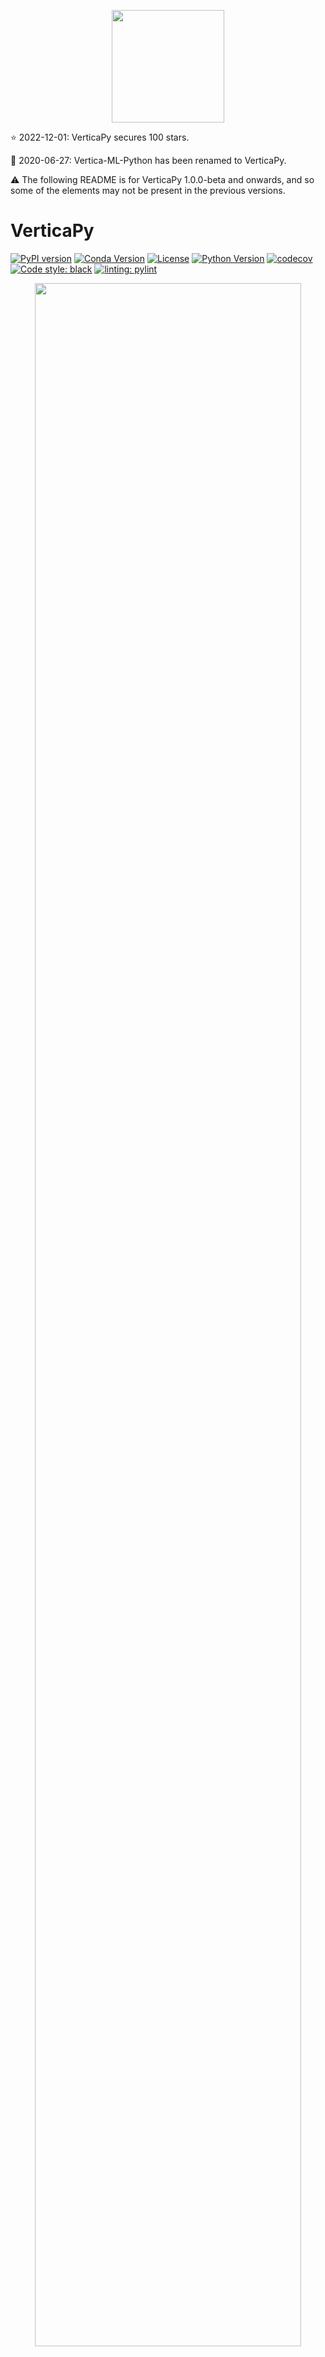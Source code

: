 <p align="center">
<img src='https://raw.githubusercontent.com/vertica/VerticaPy/master/img/logo.png' width="180px">
</p>

:star: 2022-12-01: VerticaPy secures 100 stars.

:loudspeaker: 2020-06-27: Vertica-ML-Python has been renamed to VerticaPy.

:warning: The following README is for VerticaPy 1.0.0-beta and onwards, and so some of the elements may not be present in the previous versions. 

# VerticaPy

[![PyPI version](https://badge.fury.io/py/verticapy.svg)](https://badge.fury.io/py/verticapy)
[![Conda Version](https://img.shields.io/conda/vn/conda-forge/verticapy?color=yellowgreen)](https://anaconda.org/conda-forge/verticapy)
[![License](https://img.shields.io/badge/License-Apache%202.0-orange.svg)](https://opensource.org/licenses/Apache-2.0)
[![Python Version](https://img.shields.io/badge/python-3.9%20%7C%203.10%20%7C%203.11-blue)](https://www.python.org/downloads/)
[![codecov](https://codecov.io/gh/vertica/VerticaPy/branch/master/graph/badge.svg?token=a6GiFYI9at)](https://codecov.io/gh/vertica/VerticaPy)
[![Code style: black](https://img.shields.io/badge/code%20style-black-000000.svg)](https://github.com/psf/black)
[![linting: pylint](https://img.shields.io/badge/linting-pylint-yellowgreen)](https://github.com/pylint-dev/pylint)

<p align="center">
<img src='https://raw.githubusercontent.com/vertica/VerticaPy/master/img/benefits.png' width="92%">
</p>

VerticaPy is a Python library with scikit-like functionality used to conduct data science projects on data stored in Vertica, taking advantage of Vertica’s speed and built-in analytics and machine learning features. VerticaPy offers robust support for the entire data science life cycle, uses a 'pipeline' mechanism to sequentialize data transformation operations, and offers beautiful graphical options.
<br><br>

# Table on Contents
- [Introduction](#introduction)
- [Installation](#installation)
- [Connecting to the Database](#connecting-to-the-database)
- [Documentation](#documentation)
- [Use-cases](#use-cases)
- [Highlighted Features](#highllighted-features)
  - [SQL Magic](#sql-magic)
  - [SQL Plots](#sql-plots)
  - [Diverse Database Connections](#multiple-database-connection-using-dblink)
  - [Python and SQL Combo](#python-and-sql-combo)
  - [Charts](#charts)
  - [Complete ML pipeline](#complete-machine-learning-pipeline)
- [Quickstart](#quickstart)
- [Help and Support](#help-an-support)
  - [Contributing](#contributing)
  - [Communication](#communication)

<br><br>
# Introduction

Vertica was the first real analytic columnar database and is still the fastest in the market. However, SQL alone isn't flexible enough to meet the needs of data scientists.
<br><br>
Python has quickly become the most popular tool in this domain, owing much of its flexibility to its high-level of abstraction and impressively large and ever-growing set of libraries. Its accessibility has led to the development of popular and perfomant APIs, like pandas and scikit-learn, and a dedicated community of data scientists. Unfortunately, Python only works in-memory as a single-node process. This problem has led to the rise of distributed programming languages, but they too, are limited as in-memory processes and, as such, will never be able to process all of your data in this era, and moving data for processing is prohobitively expensive. On top of all of this, data scientists must also find convenient ways to deploy their data and models. The whole process is time consuming.
<br><br>
**VerticaPy aims to solve all of these problems**. The idea is simple: instead of moving data around for processing, VerticaPy brings the logic to the data.
<br><br>
3+ years in the making, we're proud to bring you VerticaPy.
<br><br>
Main Advantages:
<ul>
 <li> Easy Data Exploration.</li>
 <li> Fast Data Preparation.</li>
 <li> In-Database Machine Learning.</li>
 <li> Easy Model Evaluation.</li>
 <li> Easy Model Deployment.</li>
 <li> Flexibility of using either Python or SQL.</li>
</ul>

<p align="center">
<img src='https://raw.githubusercontent.com/vertica/VerticaPy/master/img/architecture.png' width="92%">
</p>

## Installation

To install <b>VerticaPy</b> with pip:
```shell
# Latest release version
root@ubuntu:~$ pip3 install verticapy[all]

# Latest commit on master branch
root@ubuntu:~$ pip3 install git+https://github.com/vertica/verticapy.git@master
```
To install <b>VerticaPy</b> from source, run the following command from the root directory:
```shell
root@ubuntu:~$ python3 setup.py install
```

A detailed installation guide is available at: <br>

https://www.vertica.com/python/installation.php

## Connecting to the Database

VerticaPy is compatible with several clients. For details, see the <a href='https://www.vertica.com/python/connection.php'>connection page</a>.<br>

## Documentation

The easiest and most accurate way to find documentation for a particular function is to use the help function:

```python
import verticapy as vp
help(vp.vDataFrame)
```

Official documentation is available at: <br>

https://www.vertica.com/python/documentation_last/

:heavy_exclamation_mark: But note the above is not currently updated as per VerticaPy 1.0.0-beta. It will be done soon.

## Use-cases

Examples and case-studies: <br>

https://www.vertica.com/python/examples/

<p align="center">
<img src="https://raw.githubusercontent.com/vertica/VerticaPy/master/img/examples.gif" width="92%">
</p>

## Highlighted Features

### SQL Magic
You can use VerticaPy to execute SQL queries directly from a Jupyter notebook. For details, see <a href='https://www.vertica.com/python/documentation_last/extensions/sql/'>SQL Magic</a>:

#### Example

Load the SQL extension.
```python
%load_ext verticapy.sql
```
Execute your SQL queries.
```sql
%%sql
SELECT version();

# Output
# Vertica Analytic Database v11.0.1-0
```
### SQL Plots

You can create interactive, professional plots directly from SQL.

To create plots, simply provide the type of plot along with the SQL command.

#### Example
```python
%load_ext verticapy.jupyter.extensions.chart_magic
%chart -k pie -c "SELECT pclass, AVG(age) AS av_avg FROM titanic GROUP BY 1;"
```
<p align="center">
<img src="https://github.com/vertica/VerticaPy/assets/46414488/cf74b1cb-f97a-4ead-a815-820b9540ee42" width="50%">
</p>


### Multiple Database Connection using DBLINK

In a single platform, multiple databases (e.g. PostgreSQL, Vertica, MySQL, In-memory) can be accessed using SQL and python.

#### Example
```sql
%%sql
/* Fetch TAIL_NUMBER and CITY after Joining the flight_vertica table with airports table in MySQL database. */
SELECT flight_vertica.TAIL_NUMBER, airports.CITY AS Departing_City
FROM flight_vertica
INNER JOIN &&& airports &&&
ON flight_vertica.ORIGIN_AIRPORT = airports.IATA_CODE;
```
In the example above, the 'flight_vertica' table is stored in Vertica, whereas the 'airports' table is stored in MySQL. We can associate special symbols "&&&" to the different databases to fetch the data. The best part is that all the aggregation is pushed to the databases (i.e. it is not done in memory)!

For more details on how to setup DBLINK, please visit the [github repo](https://github.com/vertica/dblink). To learn about using DBLINK in VerticaPy, check out the [documentation page](https://www.vertica.com/python/workshop/full_stack/dblink_integration/index.php).


### Python and SQL Combo

VerticaPy has a unique place in the market because it allows users to use python and SQL in the same environment. 

#### Example
```python
import verticapy as vp
selected_titanic = vp.vDataFrame(
    "(SELECT pclass, embarked, AVG(survived) FROM public.titanic GROUP BY 1, 2) x"
)
selected_titanic.groupby(columns=["pclass"], expr=["AVG(AVG)"])
```

### Charts

Verticapy comes integrated with three popular plotting libraries: matplotlib, highcharts, and plotly.

A gallery of VerticaPy-generated charts is available at:<br>

https://www.vertica.com/python/gallery/

<p align="center">
<img src="https://raw.githubusercontent.com/vertica/VerticaPy/master/img/charts.gif" width="92%">
</p>

### Complete Machine Learning Pipeline

- **Data Ingestion**

  VerticaPy allows users to ingest data from a diverse range of sources, such as AVRO, Parquet, CSV, JSON etc. With a simple command "[read_file](https://www.vertica.com/python/documentation_last/utilities/read_file/)", VerticaPy automatically infers the source type and the data type.

  ```python
  import verticapy as vp
  read_file(
      "/home/laliga/2012.json",
      table_name="laliga",
  )
  ```

<p align="center">
<img src="https://github.com/vertica/VerticaPy/assets/46414488/cddc5bbc-9f96-469e-92ee-b4a6e0bc7cfb" width="100%">
</p>
Note: Not all columns are displayed in the screenshot above because of width restriction here.

As shown above, it has created a nested structure for the complex data. The actual file structure is below:

<p align="center">
<img src="https://github.com/vertica/VerticaPy/assets/46414488/6ad242fb-2994-45de-8796-d6af61dae00d" width="30%">
</p>

We can even see the SQL underneath every VerticaPy command by turning on the option of genSQL:

```python
  import verticapy as vp
  read_file("/home/laliga/2012.json", table_name="laliga", genSQL=True)
```
```sql
 CREATE LOCAL TEMPORARY TABLE "laliga"
    (
    "away_score" INT, 
    "away_team" Row
        ("away_team_gender" VARCHAR, "away_team_group" VARCHAR, "away_team_id" INT, ..., Row
            ("id" INT, "name" VARCHAR)
        ), 
    "competition" Row
        ("competition_id" INT, "competition_name" VARCHAR, "country_name" VARCHAR), 
    "competition_stage" Row
        ("id" INT, "name" VARCHAR), 
    "home_score" INT, 
    "home_team" Row
        ("country" Row
            ("id" INT, "name" VARCHAR), 
        "home_team_gender" VARCHAR, "home_team_group" VARCHAR, "home_team_id" INT, ...), 
    "kick_off" TIME, "last_upDATEd" DATE, "match_DATE" DATE, "match_id" INT, ..., Row
        ("data_version" DATE, "shot_fidelity_version" INT, "xy_fidelity_version" INT), 
    "season" Row
        ("season_id" INT, "season_name" VARCHAR)
    ) 
    ON COMMIT PRESERVE ROWS',
 'COPY "v_temp_schema"."laliga" FROM \'/home/laliga/2012.json\' 
 parser FJsonParser()
```

There are other specific functions to import specific file types such as [read_json](#https://www.vertica.com/python/documentation_last/utilities/read_json/) and read_csv(#https://www.vertica.com/python/documentation_last/utilities/read_csv/). The advantage is that since they focus on a particular file type, they offer more options to tackle the data. For example, [read_json](#https://www.vertica.com/python/documentation_last/utilities/read_json/) has an additional parameter "flatten_arrays" that allows to flatten the nest JSON arrays.

- **Data Exploration**

  There are many options for descriptive and visual exploration. 

```python
from verticapy.datasets import load_iris
iris_data = load_iris()
iris_data.scatter(
    ["SepalWidthCm", "SepalLengthCm", "PetalLengthCm"], by="Species", max_nb_points=30
)
```
<p align="center">
<img src="https://github.com/vertica/VerticaPy/assets/46414488/cb482992-58b3-4dcf-8fe7-f18f7c0f64d1" width="40%">
</p>

<b>Correlation Matrix</b> are also very fast and convenient to compute. Users can choose from a wide variety of correaltions including cramer, spearman, pearson etc.

```python
from verticapy.datasets import load_titanic
titanic = load_titanic()
titanic.corr(method="spearman")
```

Users can even turn on SQL to see and copy SQL queries by turning on the SQL print option:

```python
from verticapy import set_option
set_option("sql_on", True)
```

<p align="center">
<img src="https://github.com/vertica/VerticaPy/assets/46414488/b6a7a9b7-ee0b-4544-a464-e1afb97235d7" width="80%">
</p>

```sql
  SELECT
    /*+LABEL('vDataframe._aggregate_matrix')*/ CORR_MATRIX("pclass", "survived", "age", "sibsp", "parch", "fare", "body") OVER ()  
  FROM
(
  SELECT
    RANK() OVER (ORDER BY "pclass") AS "pclass",
    RANK() OVER (ORDER BY "survived") AS "survived",
    RANK() OVER (ORDER BY "age") AS "age",
    RANK() OVER (ORDER BY "sibsp") AS "sibsp",
    RANK() OVER (ORDER BY "parch") AS "parch",
    RANK() OVER (ORDER BY "fare") AS "fare",
    RANK() OVER (ORDER BY "body") AS "body"  
  FROM
"public"."titanic") spearman_table
```

VerticaPy allows use to calculate just a focused correlation as well using the focus parameter:

```python
titanic.corr(method="spearman", focus="survived")
```

<p align="center">
<img src="https://github.com/vertica/VerticaPy/assets/46414488/eb610bf6-1ec3-4d6f-a651-36ed9c817eaa" width="20%">
</p>

- **Data Preparation**

  Whether you are [joining multiple tables](https://www.vertica.com/python/workshop/data_prep/joins/), [encoding](https://www.vertica.com/python/workshop/data_prep/encoding/index.php), or [filling missing values](https://www.vertica.com/python/workshop/data_prep/missing_values/index.php), VerticaPy has everything and more in one package.

```python
import random
import verticapy as vp
data = vp.vDataFrame({"Heights": [random.randint(10, 60) for _ in range(40)] + [100]})
data.outliers_plot(columns="Heights")
```
<p align="center">
<img src="https://github.com/vertica/VerticaPy/assets/46414488/5c48418f-1c25-4ddd-a7b3-a41f382a3cbe" width="50%">
</p>


- **Machine Learning**

  ML is the strongest suite of VerticaPy as it capitalizes on the speed of in-database training and prediction by using SQL in the background to interact with the database. ML for VerticaPy covers a vast array of tools, including [time series forecasting](https://www.vertica.com/python/workshop/ml/time_series/index.php), [clustering](https://www.vertica.com/python/workshop/ml/clustering/index.php), and [classification](https://www.vertica.com/python/workshop/ml/classification/index.php). 

```python
# titanic_vd is already loaded
# Logistic Regression model is already loaded
stepwise_result = stepwise(
    model,
    input_relation=titanic_vd,
    X=[
        "age",
        "fare",
        "parch",
        "pclass",
    ],
    y="survived",
    direction="backward",
    height=600,
    width=800,
)
```
<p align="center">
<img src="https://github.com/vertica/VerticaPy/assets/46414488/aaefb9bc-9825-4f31-b411-b2ef06a8bed7" width="50%">
</p>

### Loading Predefined Datasets

VerticaPy has some predefined datasets that can be loaded quite easily. They include iris dataset, titanic dataset, amazon etc.

There are two ways to access them:

(1) Using the standard python method"

```python
from verticapy.datasets import load_iris
iris_data = load_iris()
```

(2) using the standard name of the dataset from the public schema:

```python
iris_data = vp.vDataFrame(input_relation = "public.iris")
```




## Quickstart

The following example follows the <a href='https://www.vertica.com/python/quick-start.php'>VerticaPy quickstart guide</a>.

Install the library using with <b>pip</b>.
```shell
root@ubuntu:~$ pip3 install verticapy[all]
```
Create a new Vertica connection:
```python
import verticapy as vp
vp.new_connection({"host": "10.211.55.14", 
                   "port": "5433", 
                   "database": "testdb", 
                   "password": "XxX", 
                   "user": "dbadmin"},
                   name = "Vertica_New_Connection")
```
Use the newly created connection:
```python
vp.connect("Vertica_New_Connection")
```
Create a VerticaPy schema for native VerticaPy models (that is, models available in VerticaPy, but not Vertica itself):
```python
vp.create_verticapy_schema()
```
Create a vDataFrame of your relation:
```python
from verticapy import vDataFrame
vdf = vDataFrame("my_relation")
```
Load a sample dataset:
```python
from verticapy.datasets import load_titanic
vdf = load_titanic()
```
Examine your data:
```python
vdf.describe()
```
<p align="center">
<img src="https://github.com/vertica/VerticaPy/assets/46414488/362dbd53-3692-48e4-a1e1-60f5f565dc50" width="100%">
</p>

Print the SQL query with <b>set_option</b>:
```python
set_option("sql_on", True)
vdf.describe()

# Output
## Compute the descriptive statistics of all the numerical columns ##

SELECT 
  SUMMARIZE_NUMCOL("pclass", "survived", "age", "sibsp", "parch", "fare", "body") OVER ()
FROM public.titanic
```
With VerticaPy, it is now possible to solve a ML problem with few lines of code.
```python
from verticapy.machine_learning.model_selection.model_validation import cross_validate
from verticapy.machine_learning.vertica import RandomForestClassifier

# Data Preparation
vdf["sex"].label_encode()["boat"].fillna(method="0ifnull")["name"].str_extract(
    " ([A-Za-z]+)\."
).eval("family_size", expr="parch + sibsp + 1").drop(
    columns=["cabin", "body", "ticket", "home.dest"]
)[
    "fare"
].fill_outliers().fillna()

# Model Evaluation
cross_validate(
    RandomForestClassifier("rf_titanic", max_leaf_nodes=100, n_estimators=30),
    vdf,
    ["age", "family_size", "sex", "pclass", "fare", "boat"],
    "survived",
    cutoff=0.35,
)
```
<p align="center">
<img src="https://github.com/vertica/VerticaPy/assets/46414488/49d3a606-8518-4676-b7ae-fa5c3c962432" width="100%">
</p>

```python
# Features importance
model.fit(vdf, ["age", "family_size", "sex", "pclass", "fare", "boat"], "survived")
model.features_importance()
```

<p align="center">
<img src="https://github.com/vertica/VerticaPy/assets/46414488/a3d8b236-53a7-4d69-a969-48c2ba9bc114" width="80%">
</p>

```python
# ROC Curve
model = RandomForestClassifier(name = "public.RF_titanic",
                               n_estimators = 20,
                               max_features = "auto",
                               max_leaf_nodes = 32, 
                               sample = 0.7,
                               max_depth = 3,
                               min_samples_leaf = 5,
                               min_info_gain = 0.0,
                               nbins = 32)
model.fit("public.titanic", ["age", "fare", "sex"], "survived")

# Roc Curve
model.roc_curve()
```

<p align="center">
<img src="https://github.com/vertica/VerticaPy/assets/46414488/87f74bc7-a6cd-4336-8d32-b144f7fb6888" width="80%">
</p>


Enjoy!

## Help and Support

### Contributing

For a short guide on contribution standards, see <a href='https://github.com/vertica/VerticaPy/blob/master/CONTRIBUTING.md'>CONTRIBUTING.md</a>.

### Communication

- LinkedIn: https://www.linkedin.com/company/verticapy/

- Announcements and Discussion: https://github.com/vertica/VerticaPy/discussions
